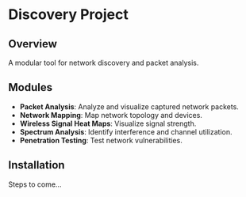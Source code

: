# Discovery Project

## Overview
A modular tool for network discovery and packet analysis.

## Modules
- **Packet Analysis**: Analyze and visualize captured network packets.
- **Network Mapping**: Map network topology and devices.
- **Wireless Signal Heat Maps**: Visualize signal strength.
- **Spectrum Analysis**: Identify interference and channel utilization.
- **Penetration Testing**: Test network vulnerabilities.

## Installation
Steps to come...